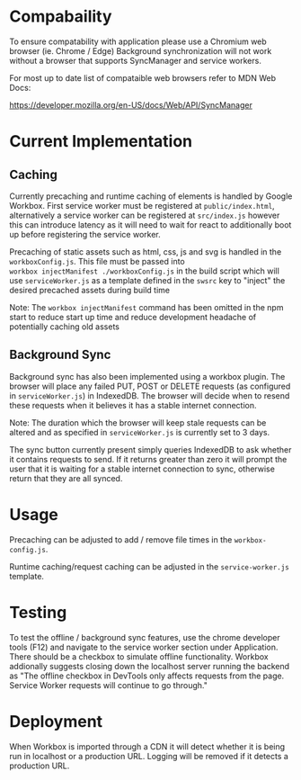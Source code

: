 # Compabaility #
To ensure compatability with application please use a Chromium web browser (ie. Chrome / Edge)
Background synchronization will not work without a browser that supports SyncManager and service workers.

For most up to date list of compataible web browsers refer to MDN Web Docs: 

https://developer.mozilla.org/en-US/docs/Web/API/SyncManager

# Current Implementation #

## Caching ##
Currently precaching and runtime caching of elements is handled by Google Workbox. 
First service worker must be registered at `public/index.html`, alternatively a service worker can be 
registered at `src/index.js` however this can introduce latency as it will need to wait for react to additionally 
boot up before registering the service worker.

Precaching of static assets such as html, css, js and svg is handled in the `workboxConfig.js`. This file must be passed into  
`workbox injectManifest ./workboxConfig.js` in the build script which will use `serviceWorker.js` as a template defined in the `swsrc` key
to "inject" the desired precached assets during build time

Note: The `workbox injectManifest` command has been omitted in the npm start to reduce start up time and reduce development headache 
of potentially caching old assets

## Background Sync ##
Background sync has also been implemented using a workbox plugin. The browser will place any failed PUT, POST or DELETE requests 
(as configured in `serviceWorker.js`) in IndexedDB. The browser will decide when to resend these requests when it believes it has 
a stable internet connection. 

Note: The duration which the browser will keep stale requests can be altered and as specified in `serviceWorker.js` is currently set to 3 days.

The sync button currently present simply queries IndexedDB to ask whether it contains requests to send. If it returns greater than zero it will 
prompt the user that it is waiting for a stable internet connection to sync, otherwise return that they are all synced. 

# Usage #
Precaching can be adjusted to add / remove file times in the `workbox-config.js`. 

Runtime caching/request caching can be adjusted in the `service-worker.js` template. 

# Testing #
To test the offline / background sync features, use the chrome developer tools (F12) and navigate to the service worker section under Application. There should 
be a checkbox to simulate offline functionality. Workbox addionally suggests closing down the localhost server running the backend as 
"The offline checkbox in DevTools only affects requests from the page. Service Worker requests will continue to go through."

# Deployment #
When Workbox is imported through a CDN it will detect whether it is being run in localhost or a production URL. Logging will be removed
if it detects a production URL. 
